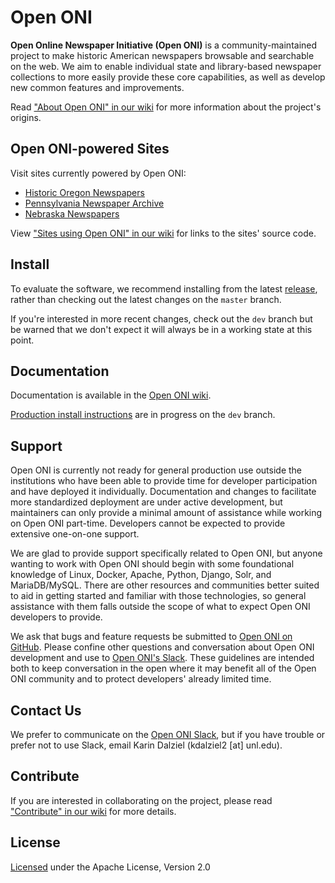 # Open ONI
**Open Online Newspaper Initiative (Open ONI)** is a community-maintained
project to make historic American newspapers browsable and searchable on the
web. We aim to enable individual state and library-based newspaper collections
to more easily provide these core capabilities, as well as develop new common
features and improvements.

Read ["About Open ONI" in our
wiki](https://github.com/open-oni/open-oni/wiki/About-Open-ONI) for more
information about the project's origins.

## Open ONI-powered Sites
Visit sites currently powered by Open ONI:

- [Historic Oregon Newspapers](https://oregonnews.uoregon.edu/)
- [Pennsylvania Newspaper Archive](http://panewsarchive.psu.edu/)
- [Nebraska Newspapers](https://nebnewspapers.unl.edu/)

View ["Sites using Open ONI" in our
wiki](https://github.com/open-oni/open-oni/wiki/Sites-Using-Open-ONI) for links
to the sites' source code.

## Install
To evaluate the software, we recommend installing from the latest
[release](https://github.com/open-oni/open-oni/releases), rather than checking
out the latest changes on the `master` branch.

If you're interested in more recent changes, check out the `dev` branch but be
warned that we don't expect it will always be in a working state at this point.

## Documentation
Documentation is available in the [Open ONI
wiki](https://github.com/open-oni/open-oni/wiki).

[Production install
instructions](https://github.com/open-oni/open-oni/tree/dev/docs) are in
progress on the `dev` branch.

## Support
Open ONI is currently not ready for general production use outside the
institutions who have been able to provide time for developer participation and
have deployed it individually. Documentation and changes to facilitate more
standardized deployment are under active development, but maintainers can only
provide a minimal amount of assistance while working on Open ONI part-time.
Developers cannot be expected to provide extensive one-on-one support.

We are glad to provide support specifically related to Open ONI, but anyone
wanting to work with Open ONI should begin with some foundational knowledge of
Linux, Docker, Apache, Python, Django, Solr, and MariaDB/MySQL. There are other
resources and communities better suited to aid in getting started and familiar
with those technologies, so general assistance with them falls outside the scope
of what to expect Open ONI developers to provide.

We ask that bugs and feature requests be submitted to [Open ONI on
GitHub](https://github.com/open-oni/open-oni/issues). Please confine other
questions and conversation about Open ONI development and use to [Open ONI's
Slack](http://bit.ly/openoni-slack-signup). These guidelines are intended both
to keep conversation in the open where it may benefit all of the Open ONI
community and to protect developers' already limited time.

## Contact Us
We prefer to communicate on the [Open ONI
Slack](http://bit.ly/openoni-slack-signup), but if you have trouble or prefer
not to use Slack, email Karin Dalziel (kdalziel2 [at] unl.edu).

## Contribute
If you are interested in collaborating on the project, please read ["Contribute"
in our wiki](https://github.com/open-oni/open-oni/wiki/Contribute) for more
details.

## License
[Licensed](https://github.com/open-oni/open-oni/blob/master/LICENSE) under the
Apache License, Version 2.0

